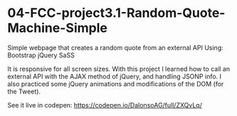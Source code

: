 # 04-FCC-project3.1-Random-Quote-Machine-Simple

Simple webpage that creates a random quote from an external API
Using: Bootstrap
       jQuery
       SaSS

It is responsive for all screen sizes.
With this project I learned how to call an external API with the AJAX method of jQuery, and handling JSONP info.
I also practiced some jQuery animations and modifications of the DOM (for the Tweet).

See it live in codepen: https://codepen.io/DalonsoAG/full/ZXQvLq/
